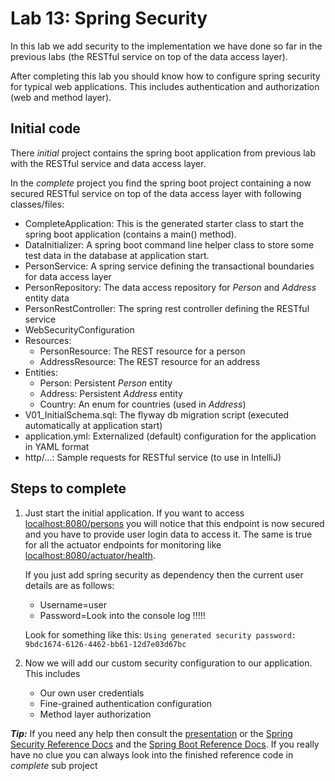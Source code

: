 # Lab 13: Spring Security
In this lab we add security to the implementation we have done so far in the previous labs (the RESTful service
on top of the data access layer).

After completing this lab you should know how to configure spring security for typical web applications.
This includes authentication and authorization (web and method layer).

## Initial code

There _initial_ project contains the spring boot application from previous lab with the RESTful service 
and data access layer. 

In the _complete_ project you find the spring boot project containing a now secured RESTful service on top of 
the data access layer with following classes/files:

* CompleteApplication: This is the generated starter class to start the spring boot application (contains a main() method).
* DataInitializer: A spring boot command line helper class to store some test data in the database at application start.
* PersonService: A spring service defining the transactional boundaries for data access layer
* PersonRepository: The data access repository for *Person* and *Address* entity data
* PersonRestController: The spring rest controller defining the RESTful service
* WebSecurityConfiguration
* Resources:
    * PersonResource: The REST resource for a person
    * AddressResource: The REST resource for an address
* Entities:
    * Person: Persistent *Person* entity
    * Address: Persistent *Address* entity
    * Country: An enum for countries (used in *Address*)
* V01_InitialSchema.sql: The flyway db migration script (executed automatically at application start)
* application.yml: Externalized (default) configuration for the application in YAML format
* http/...: Sample requests for RESTful service (to use in IntelliJ)
 
## Steps to complete

1. Just start the initial application. If you want to access [localhost:8080/persons](http://localhost:8080/persons)
you will notice that this endpoint is now secured and you have to provide user login data to access it.
The same is true for all the actuator endpoints for monitoring like [localhost:8080/actuator/health](http://localhost:8080/actuator/health).

    If you just add spring security as dependency then the current user details are as follows:
    
    * Username=user
    * Password=Look into the console log !!!!!  
    
    Look for something like this:
    `Using generated security password: 9bdc1674-6126-4462-bb61-12d7e03d67bc`
    
2. Now we will add our custom security configuration to our application. This includes

    * Our own user credentials
    * Fine-grained authentication configuration
    * Method layer authorization     

***Tip:***
If you need any help then consult the [presentation](https://andifalk.github.io/spring-basics-training/presentation/index.html) 
or the [Spring Security Reference Docs](https://docs.spring.io/spring-security/site/docs/current/reference/htmlsingle)
and the [Spring Boot Reference Docs](https://docs.spring.io/spring-boot/docs/current/reference/htmlsingle/#boot-features-security). 
If you really have no clue you can always look into the finished reference code in _complete_ sub project
